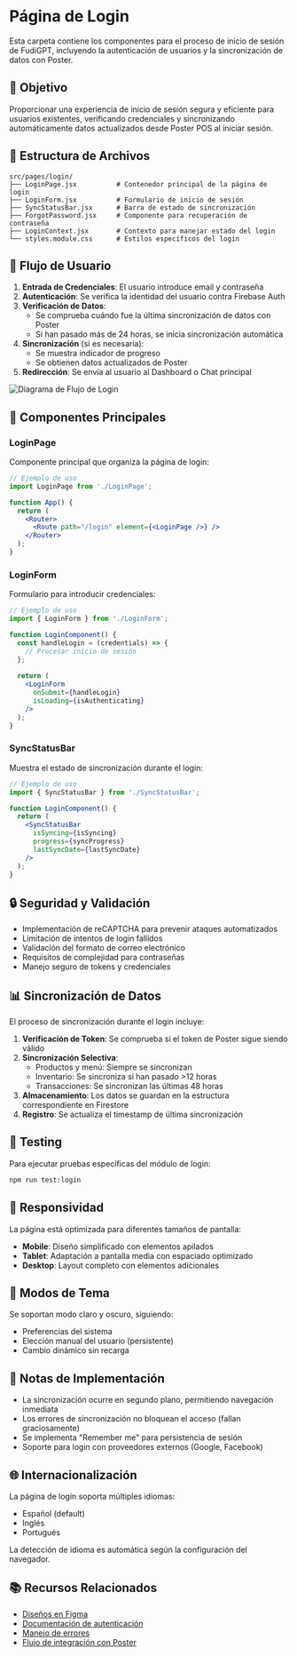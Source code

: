 # Página de Login

Esta carpeta contiene los componentes para el proceso de inicio de sesión de FudiGPT, incluyendo la autenticación de usuarios y la sincronización de datos con Poster.

## 🎯 Objetivo

Proporcionar una experiencia de inicio de sesión segura y eficiente para usuarios existentes, verificando credenciales y sincronizando automáticamente datos actualizados desde Poster POS al iniciar sesión.

## 📁 Estructura de Archivos

```
src/pages/login/
├── LoginPage.jsx          # Contenedor principal de la página de login
├── LoginForm.jsx          # Formulario de inicio de sesión
├── SyncStatusBar.jsx      # Barra de estado de sincronización
├── ForgotPassword.jsx     # Componente para recuperación de contraseña
├── LoginContext.jsx       # Contexto para manejar estado del login
└── styles.module.css      # Estilos específicos del login
```

## 🔄 Flujo de Usuario

1. **Entrada de Credenciales**: El usuario introduce email y contraseña
2. **Autenticación**: Se verifica la identidad del usuario contra Firebase Auth
3. **Verificación de Datos**:
   - Se comprueba cuándo fue la última sincronización de datos con Poster
   - Si han pasado más de 24 horas, se inicia sincronización automática
4. **Sincronización** (si es necesaria):
   - Se muestra indicador de progreso
   - Se obtienen datos actualizados de Poster
5. **Redirección**: Se envía al usuario al Dashboard o Chat principal

![Diagrama de Flujo de Login](../../docs/assets/login-flow.png)

## 🧩 Componentes Principales

### LoginPage

Componente principal que organiza la página de login:

```jsx
// Ejemplo de uso
import LoginPage from './LoginPage';

function App() {
  return (
    <Router>
      <Route path="/login" element={<LoginPage />} />
    </Router>
  );
}
```

### LoginForm

Formulario para introducir credenciales:

```jsx
// Ejemplo de uso
import { LoginForm } from './LoginForm';

function LoginComponent() {
  const handleLogin = (credentials) => {
    // Procesar inicio de sesión
  };
  
  return (
    <LoginForm 
      onSubmit={handleLogin}
      isLoading={isAuthenticating}
    />
  );
}
```

### SyncStatusBar

Muestra el estado de sincronización durante el login:

```jsx
// Ejemplo de uso
import { SyncStatusBar } from './SyncStatusBar';

function LoginComponent() {
  return (
    <SyncStatusBar 
      isSyncing={isSyncing}
      progress={syncProgress}
      lastSyncDate={lastSyncDate}
    />
  );
}
```

## 🔒 Seguridad y Validación

- Implementación de reCAPTCHA para prevenir ataques automatizados
- Limitación de intentos de login fallidos
- Validación del formato de correo electrónico
- Requisitos de complejidad para contraseñas
- Manejo seguro de tokens y credenciales

## 📊 Sincronización de Datos

El proceso de sincronización durante el login incluye:

1. **Verificación de Token**: Se comprueba si el token de Poster sigue siendo válido
2. **Sincronización Selectiva**:
   - Productos y menú: Siempre se sincronizan
   - Inventario: Se sincroniza si han pasado >12 horas
   - Transacciones: Se sincronizan las últimas 48 horas
3. **Almacenamiento**: Los datos se guardan en la estructura correspondiente en Firestore
4. **Registro**: Se actualiza el timestamp de última sincronización

## 🧪 Testing

Para ejecutar pruebas específicas del módulo de login:

```bash
npm run test:login
```

## 📱 Responsividad

La página está optimizada para diferentes tamaños de pantalla:
- **Mobile**: Diseño simplificado con elementos apilados
- **Tablet**: Adaptación a pantalla media con espaciado optimizado
- **Desktop**: Layout completo con elementos adicionales

## 🌙 Modos de Tema

Se soportan modo claro y oscuro, siguiendo:
- Preferencias del sistema
- Elección manual del usuario (persistente)
- Cambio dinámico sin recarga

## 📝 Notas de Implementación

- La sincronización ocurre en segundo plano, permitiendo navegación inmediata
- Los errores de sincronización no bloquean el acceso (fallan graciosamente)
- Se implementa "Remember me" para persistencia de sesión
- Soporte para login con proveedores externos (Google, Facebook)

## 🌐 Internacionalización

La página de login soporta múltiples idiomas:
- Español (default)
- Inglés
- Portugués

La detección de idioma es automática según la configuración del navegador.

## 📚 Recursos Relacionados

- [Diseños en Figma](https://figma.com/file/your-design-file)
- [Documentación de autenticación](../../docs/authentication.md)
- [Manejo de errores](../../docs/error-handling.md)
- [Flujo de integración con Poster](../../docs/poster-integration.md)